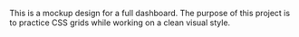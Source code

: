 This is a mockup design for a full dashboard. The purpose of this project is to
practice CSS grids while working on a clean visual style.